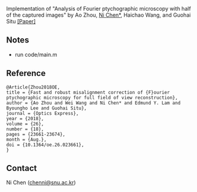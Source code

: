 
Implementation of "Analysis of Fourier ptychographic microscopy with half of the captured images" by Ao Zhou, [Ni Chen*](https://ni-chen.github.io/), Haichao Wang, and Guohai Situ [[Paper]](https://iopscience.iop.org/article/10.1088/2040-8986/aad453/pdf)



## Notes

 - run code/main.m


## Reference

```
@Article{Zhou2018OE,
title = {Fast and robust misalignment correction of {F}ourier ptychographic microscopy for full field of view reconstruction},
author = {Ao Zhou and Wei Wang and Ni Chen* and Edmund Y. Lam and Byoungho Lee and Guohai Situ},
journal = {Optics Express},
year = {2018},
volume = {26},
number = {18},
pages = {23661-23674},
month = {Aug.},
doi = {10.1364/oe.26.023661},
}
```



## Contact

Ni Chen (chenni@snu.ac.kr)